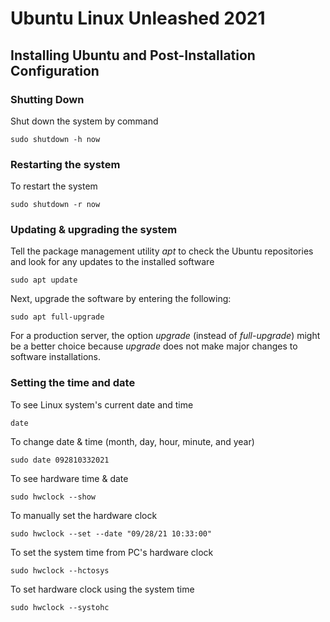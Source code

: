 # Ubuntu Linux Unleashed 2021

## Installing Ubuntu and Post-Installation Configuration

### Shutting Down

Shut down the system by command
```console
sudo shutdown -h now
```

### Restarting the system

To restart the system
```console
sudo shutdown -r now
```

### Updating & upgrading the system

Tell the package management utility *apt*
to check the Ubuntu repositories
and look for any updates to the installed software
```console
sudo apt update
```

Next, upgrade the software by entering the following:
```console
sudo apt full-upgrade
```

For a production server, the option *upgrade* (instead of *full-upgrade*)
might be a better choice because *upgrade* does not make major changes to software installations.

### Setting the time and date

To see Linux system's current date and time
```console
date
```

To change date & time (month, day, hour, minute, and year)
```console
sudo date 092810332021
```

To see hardware time & date
```console
sudo hwclock --show
```

To manually set the hardware clock
```console
sudo hwclock --set --date "09/28/21 10:33:00"
```

To set the system time from PC's hardware clock
```console
sudo hwclock --hctosys
```

To set hardware clock using the system time
```console
sudo hwclock --systohc
```
